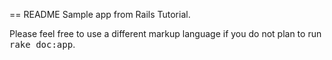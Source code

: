 == README
Sample app from Rails Tutorial. 


Please feel free to use a different markup language if you do not plan to run
<tt>rake doc:app</tt>.
